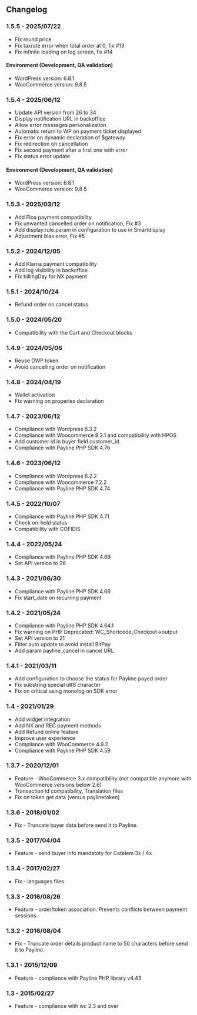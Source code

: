 ## Changelog

### 1.5.5 - 2025/07/22
* Fix round price
* Fix taxrate error when total order at 0, fix #13
* Fix infinite loading on log screen, fix #14

#### Environment (Development, QA validation)
* WordPress version: 6.8.1
* WooCommerce version: 9.8.5

### 1.5.4 - 2025/06/12
  * Update API version from 26 to 34
  * Display notification URL in backoffice
  * Allow error messages personalization
  * Automatic return to WP on payment ticket displayed 
  * Fix error on dynamic declaration of $gateway
  * Fix redirection on cancellation
  * Fix second payment after a first one with error
  * Fix status error update

#### Environment (Development, QA validation)
 * WordPress version: 6.8.1
 * WooCommerce version: 9.8.5
    
### 1.5.3 - 2025/03/12
  * Add Floa payment compatibility
  * Fix unwanted cancelled order on notification, Fix #3
  * Add display.rule.param in configuration to use in Smartdisplay
  * Adjustment bias error, Fix #5

### 1.5.2 - 2024/12/05
  * Add Klarna payment compatibility
  * Add log visibility in backoffice
  * Fix billingDay for NX payment

### 1.5.1 - 2024/10/24
  * Refund order on cancel status

### 1.5.0 - 2024/05/20
  * Compatibility with the Cart and Checkout blocks

### 1.4.9 - 2024/05/06
  * Reuse DWP token
  * Avoid cancelling order on notification

### 1.4.8 - 2024/04/19
  * Wallet activation
  * Fix warning on properies declaration

### 1.4.7 - 2023/06/12
  * Compliance with Wordpress 6.3.2
  * Compliance with Woocommerce 8.2.1 and compatibility with HPOS
  * Add customer id in buyer field customer_id
  * Compliance with Payline PHP SDK 4.76

### 1.4.6 - 2023/06/12
  * Compliance with Wordpress 6.2.2
  * Compliance with Woocommerce 7.2.2
  * Compliance with Payline PHP SDK 4.74

### 1.4.5 - 2022/10/07
  * Compliance with Payline PHP SDK 4.71
  * Check on-hold status
  * Compatibility with COFIDIS
  
### 1.4.4 - 2022/05/24
  * Compliance with Payline PHP SDK 4.69
  * Set API version to 26

### 1.4.3 - 2021/06/30
  * Compliance with Payline PHP SDK 4.66
  * Fix start_date on recurring payment

### 1.4.2 - 2021/05/24
  * Compliance with Payline PHP SDK 4.64.1
  * Fix warning on PHP Deprecated:  WC_Shortcode_Checkout->output
  * Set API version to 21
  * Filter auto update to avoid install BitPay
  * Add param payline_cancel in cancel URL
  
### 1.4.1 - 2021/03/11
  * Add configuration to choose the status for Payline payed order
  * Fix substring special utf8 character
  * Fix on critical using monolog on SDK error 

### 1.4 - 2021/01/29
  * Add widget integration
  * Add NX and REC payment methods
  * Add Refund online feature
  * Improve user experience
  * Compliance with WooCommerce 4.9.2
  * Compliance with Payline PHP SDK 4.59
  
### 1.3.7 - 2020/12/01
  * Feature - WooCommerce 3.x compatibility (not compatible anymore with WooCommerce versions below 2.6)
  * Transaction id compatibility, Translation files
  * Fix on token get data (versus paylinetoken)

### 1.3.6 - 2018/01/02  
  * Fix - Truncate buyer data before send it to Payline.

### 1.3.5 - 2017/04/04
  * Feature - send buyer info mandatoty for Cetelem 3x / 4x

### 1.3.4 - 2017/02/27  
  * Fix - languages files

### 1.3.3 - 2016/08/26  
  * Feature - order/token association. Prevents conflicts between payment sessions.

### 1.3.2 - 2016/08/04  
  * Fix - Truncate order details product name to 50 characters before send it to Payline.

### 1.3.1 - 2015/12/09  
  * Feature - compliance with Payline PHP library v4.43

### 1.3 - 2015/02/27  
  * Feature - compliance with wc 2.3 and over
